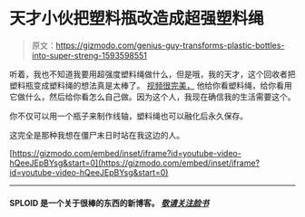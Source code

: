# 天才小伙把塑料瓶改造成超强塑料绳

> 原文：<https://gizmodo.com/genius-guy-transforms-plastic-bottles-into-super-streng-1593598551>

听着，我也不知道我要用超强度塑料绳做什么，但是哦，我的天才，这个回收者把塑料瓶变成塑料绳的想法真是太棒了。 [视频很完美，](https://www.youtube.com/watch?v=hQeeJEpBYsg) 他给你看塑料绳，给你看用它做什么，然后给你看怎么自己做。因为这个人，我现在确信我的生活需要这个。



你不仅可以用一个瓶子来制作线轴，塑料绳也可以融化后永久保存。

这完全是那种我想在僵尸末日时站在我这边的人。

 [https://gizmodo.com/embed/inset/iframe?id=youtube-video-hQeeJEpBYsg&start=0](https://gizmodo.com/embed/inset/iframe?id=youtube-video-hQeeJEpBYsg&start=0) 

* * *

#### SPLOID 是一个关于很棒的东西的新博客。 [*敬请关注脸书*](https://www.facebook.com/sploidbook)